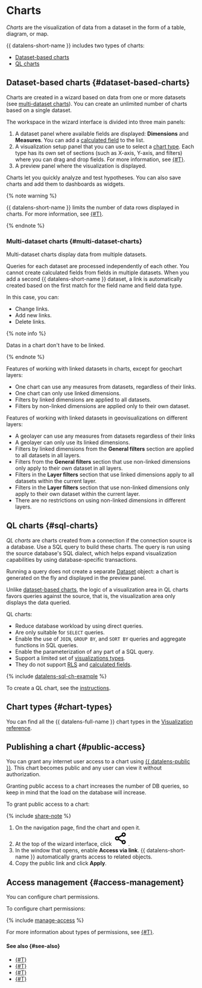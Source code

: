 # Charts

_Charts_ are the visualization of data from a dataset in the form of a table, diagram, or map.

{{ datalens-short-name }} includes two types of charts:

* [Dataset-based charts](#dataset-based-charts)
* [QL charts](#sql-charts)

## Dataset-based charts {#dataset-based-charts}

Charts are created in a wizard based on data from one or more datasets (see [multi-dataset charts](#multi-dataset-charts)).
You can create an unlimited number of charts based on a single dataset.

The workspace in the wizard interface is divided into three main panels:
1. A dataset panel where available fields are displayed: **Dimensions** and **Measures**. You can add a [calculated field](../calculations/index.md) to the list.
1. A visualization setup panel that you can use to select a [chart type](../../visualization-ref/index.md). Each type has its own set of sections (such as X-axis, Y-axis, and filters) where you can drag and drop fields. For more information, see [{#T}](settings.md).
1. A preview panel where the visualization is displayed.

Charts let you quickly analyze and test hypotheses. You can also save charts and add them to dashboards as widgets.

{% note warning %}

{{ datalens-short-name }} limits the number of data rows displayed in charts. For more information, see [{#T}](../limits.md).

{% endnote %}

### Multi-dataset charts {#multi-dataset-charts}

Multi-dataset charts display data from multiple datasets.

Queries for each dataset are processed independently of each other. You cannot create calculated fields from fields in multiple datasets.
When you add a second {{ datalens-short-name }} dataset, a link is automatically created based on the first match for the field name and field data type.

In this case, you can:

* Change links.
* Add new links.
* Delete links.

{% note info %}

Datas in a chart don't have to be linked.

{% endnote %}

Features of working with linked datasets in charts, except for geochart layers:

* One chart can use any measures from datasets, regardless of their links.
* One chart can only use linked dimensions.
* Filters by linked dimensions are applied to all datasets.
* Filters by non-linked dimensions are applied only to their own dataset.

Features of working with linked datasets in geovisualizations on different layers:

* A geolayer can use any measures from datasets regardless of their links
* A geolayer can only use its linked dimensions.
* Filters by linked dimensions from the **General filters** section are applied to all datasets in all layers.
* Filters from the **General filters** section that use non-linked dimensions only apply to their own dataset in all layers.
* Filters in the **Layer filters** section that use linked dimensions apply to all datasets within the current layer.
* Filters in the **Layer filters** section that use non-linked dimensions only apply to their own dataset within the current layer.
* There are no restrictions on using non-linked dimensions in different layers.

## QL charts {#sql-charts}


_QL charts_ are charts created from a connection if the connection source is a database. Use a SQL query to build these charts. The query is run using the source database's SQL dialect, which helps expand visualization capabilities by using database-specific transactions.


Running a query does not create a separate [Dataset](../dataset/index.md) object: a chart is generated on the fly and displayed in the preview panel.

Unlike [dataset-based charts](#dataset-based-charts), the logic of a visualization area in QL charts favors queries against the source, that is, the visualization area only displays the data queried.


QL charts:

* Reduce database workload by using direct queries.
* Are only suitable for `SELECT` queries.
* Enable the use of `JOIN`, `GROUP BY`, and `SORT BY` queries and aggregate functions in SQL queries.
* Enable the parameterization of any part of a SQL query.
* Support a limited set of [visualizations types](../../visualization-ref/index.md).
* They do not support [RLS](../../security/row-level-security.md) and [calculated fields](../calculations/index.md).

{% include [datalens-sql-ch-example](../../../_includes/datalens/datalens-sql-ch-example.md) %}


To create a QL chart, see the [instructions](../../operations/chart/create-sql-chart.md).

## Chart types {#chart-types}

You can find all the {{ datalens-full-name }} chart types in the [Visualization reference](../../visualization-ref/index.md).





## Publishing a chart {#public-access}

You can grant any internet user access to a chart using [{{ datalens-public }}](../datalens-public.md). This chart becomes public and any user can view it without authorization.

Granting public access to a chart increases the number of DB queries, so keep in mind that the load on the database will increase.

To grant public access to a chart:

{% include [share-note](../../../_includes/datalens/datalens-share-note.md) %}

1. On the navigation page, find the chart and open it.
1. At the top of the wizard interface, click ![image](../../../_assets/datalens/share.svg).
1. In the window that opens, enable **Access via link**. {{ datalens-short-name }} automatically grants access to related objects.
1. Copy the public link and click **Apply**.




## Access management {#access-management}

You can configure chart permissions.

To configure chart permissions:

{% include [manage-access](../../../_includes/datalens/operations/datalens-chart-manage-access.md) %}

For more information about types of permissions, see [{#T}](../../security/index.md).


#### See also {#see-also}

- [{#T}](../../operations/chart/create-chart.md)
- [{#T}](../../operations/chart/create-sql-chart.md)
- [{#T}](../../visualization-ref/index.md)
- [{#T}](../../operations/chart/publish.md)

